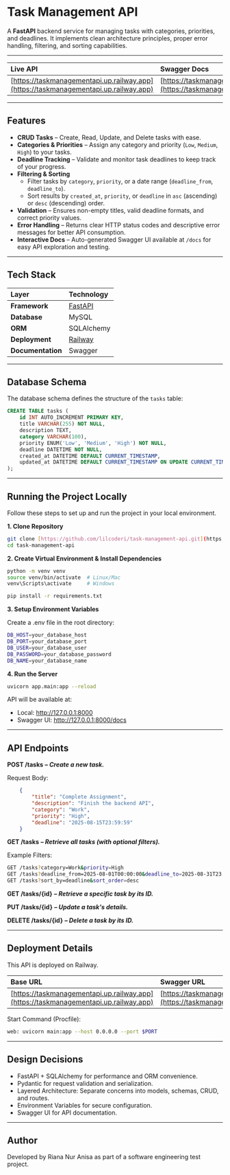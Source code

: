 # Task Management API

A **FastAPI** backend service for managing tasks with categories, priorities, and deadlines. It implements clean architecture principles, proper error handling, filtering, and sorting capabilities.

---

| **Live API** | **Swagger Docs** |
| :------------------------------------------------ | :--------------------------------------------------- |
| [https://taskmanagementapi.up.railway.app](https://taskmanagementapi.up.railway.app) | [https://taskmanagementapi.up.railway.app/docs](https://taskmanagementapi.up.railway.app/docs) |

---

## Features

* **CRUD Tasks** – Create, Read, Update, and Delete tasks with ease.
* **Categories & Priorities** – Assign any category and priority (`Low`, `Medium`, `High`) to your tasks.
* **Deadline Tracking** – Validate and monitor task deadlines to keep track of your progress.
* **Filtering & Sorting**
    * Filter tasks by `category`, `priority`, or a date range (`deadline_from`, `deadline_to`).
    * Sort results by `created_at`, `priority`, or `deadline` in `asc` (ascending) or `desc` (descending) order.
* **Validation** – Ensures non-empty titles, valid deadline formats, and correct priority values.
* **Error Handling** – Returns clear HTTP status codes and descriptive error messages for better API consumption.
* **Interactive Docs** – Auto-generated Swagger UI available at `/docs` for easy API exploration and testing.

---

## Tech Stack

| Layer           | Technology                           |
| :-------------- | :----------------------------------- |
| **Framework** | [FastAPI](https://fastapi.tiangolo.com/) |
| **Database** | MySQL                                |
| **ORM** | SQLAlchemy                           |
| **Deployment** | [Railway](https://railway.app/)      |
| **Documentation** | Swagger                |

---

## Database Schema

The database schema defines the structure of the `tasks` table:

```sql
CREATE TABLE tasks (
    id INT AUTO_INCREMENT PRIMARY KEY,
    title VARCHAR(255) NOT NULL,
    description TEXT,
    category VARCHAR(100),
    priority ENUM('Low', 'Medium', 'High') NOT NULL,
    deadline DATETIME NOT NULL,
    created_at DATETIME DEFAULT CURRENT_TIMESTAMP,
    updated_at DATETIME DEFAULT CURRENT_TIMESTAMP ON UPDATE CURRENT_TIMESTAMP
);
```

---

## Running the Project Locally

Follow these steps to set up and run the project in your local environment.

**1. Clone Repository**
```bash
git clone [https://github.com/lilcoderi/task-management-api.git](https://github.com/lilcoderi/task-management-api.git)
cd task-management-api
```

**2. Create Virtual Environment & Install Dependencies**
```bash
python -m venv venv
source venv/bin/activate  # Linux/Mac
venv\Scripts\activate     # Windows

pip install -r requirements.txt
```

**3. Setup Environment Variables**

Create a .env file in the root directory:

```bash
DB_HOST=your_database_host
DB_PORT=your_database_port
DB_USER=your_database_user
DB_PASSWORD=your_database_password
DB_NAME=your_database_name
```

**4. Run the Server**
```bash
uvicorn app.main:app --reload
```
API will be available at:
* Local: http://127.0.0.1:8000
* Swagger UI: http://127.0.0.1:8000/docs

---

## API Endpoints

**POST /tasks**
***– Create a new task.***

Request Body:
```json
    {
        "title": "Complete Assignment",
        "description": "Finish the backend API",
        "category": "Work",
        "priority": "High",
        "deadline": "2025-08-15T23:59:59"
    }
```

**GET /tasks**
***– Retrieve all tasks (with optional filters).***

Example Filters:
```bash
GET /tasks?category=Work&priority=High
GET /tasks?deadline_from=2025-08-01T00:00:00&deadline_to=2025-08-31T23:59:59
GET /tasks?sort_by=deadline&sort_order=desc
```

**GET /tasks/{id}**
***– Retrieve a specific task by its ID.***

**PUT /tasks/{id}**
***– Update a task's details.***

**DELETE /tasks/{id}**
***– Delete a task by its ID.***

---

## Deployment Details

This API is deployed on Railway.

| **Base URL** | **Swagger URL** |
| :------------------------------------------------ | :--------------------------------------------------- |
| [https://taskmanagementapi.up.railway.app](https://taskmanagementapi.up.railway.app) | [https://taskmanagementapi.up.railway.app/docs](https://taskmanagementapi.up.railway.app/docs) |

Start Command (Procfile):
```bash
web: uvicorn main:app --host 0.0.0.0 --port $PORT
```

---

## Design Decisions

* FastAPI + SQLAlchemy for performance and ORM convenience.
* Pydantic for request validation and serialization.
* Layered Architecture: Separate concerns into models, schemas, CRUD, and routes.
* Environment Variables for secure configuration.
* Swagger UI for API documentation.

---

## Author

Developed by Riana Nur Anisa as part of a software engineering test project.